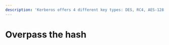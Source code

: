 ```yaml
---
description: 'Kerberos offers 4 different key types: DES, RC4, AES-128 and AES-256.'
---
```


# Overpass the hash

